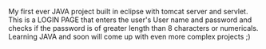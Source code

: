 My first ever JAVA project built in eclipse with tomcat server and servlet.
This is a LOGIN PAGE that enters the user's User name and password and checks if the password is of greater length than 8 characters or numericals.
Learning JAVA and soon will come up with even more complex projects ;)
